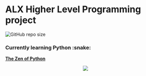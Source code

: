 <h1> ALX Higher Level Programming project </h1>

![GitHub repo size](https://img.shields.io/github/repo-size/TPriince/alx-higher_level_programming)

<h3> Currently learning Python :snake: </h3>
<p><a href="https://peps.python.org/pep-0020/" alt="The Zen of Python" target="_blank"><b>The Zen of Python</b></a></P>

<div align="center">
  <img src="https://media4.giphy.com/media/coxQHKASG60HrHtvkt/giphy.gif?cid=ecf05e47wqzyatd35y5pmxd6xif2hbvdar16yo70xc0oxs0y&rid=giphy.gif&ct=g" />
  </div>
